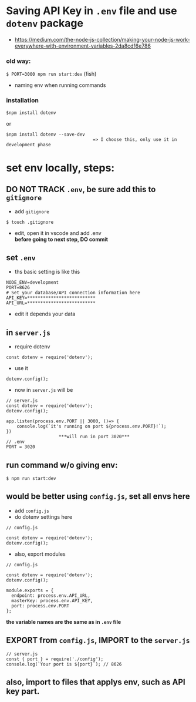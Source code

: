 # Saving API Key in ```.env``` file and use ```dotenv``` package
- https://medium.com/the-node-js-collection/making-your-node-js-work-everywhere-with-environment-variables-2da8cdf6e786

### old way:
```$ PORT=3000 npm run start:dev``` (fish)
- naming env when running commands

### installation
```
$npm install dotenv 
```
or
```
$npm install dotenv --save-dev   
                                 => I choose this, only use it in development phase
```

# set env locally, steps:

## DO NOT TRACK ```.env```, be sure add this to ```gitignore```
- add ```gitignore```
```
$ touch .gitignore
```
- edit, open it in vscode and add .env\
**before going to next step, DO commit**

## set ```.env```
- ths basic setting is like this
```
NODE_ENV=development
PORT=8626
# Set your database/API connection information here
API_KEY=**************************
API_URL=**************************
```
- edit it depends your data

## in ```server.js``` 
- require dotenv
```
const dotenv = require('dotenv');
```
- use it
```
dotenv.config();
```
- now in ```server.js``` will be
```
// server.js
const dotenv = require('dotenv');
dotenv.config(); 

app.listen(process.env.PORT || 3000, ()=> {
    console.log(`it's running on port ${process.env.PORT}!`);
})
                    ***will run in port 3020***
// .env
PORT = 3020
```
## run command w/o giving env:
```
$ npm run start:dev
```

## would be better using ```config.js```, set all envs here
- add ```config.js```
- do dotenv settings here
```
// config.js

const dotenv = require('dotenv');
dotenv.config();
```
- also, export modules
```
// config.js

const dotenv = require('dotenv');
dotenv.config();

module.exports = {
  endpoint: process.env.API_URL,
  masterKey: process.env.API_KEY,
  port: process.env.PORT
};
```
**the variable names are the same as in ```.env``` file**

## EXPORT from ```config.js```, IMPORT to the ```server.js``` 
```
// server.js
const { port } = require('./config');
console.log(`Your port is ${port}`); // 8626
```

## also, import to files that applys env, such as API key part.




